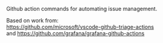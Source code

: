 Github action commands for automating issue management. 

Based on work from: </br>
https://github.com/microsoft/vscode-github-triage-actions </br>
and
https://github.com/grafana/grafana-github-actions


